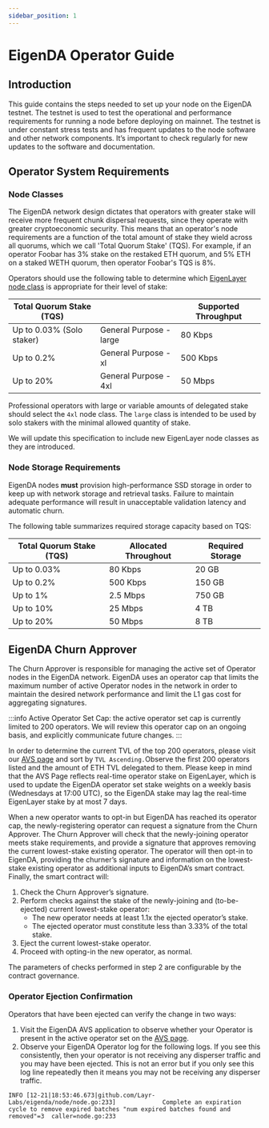 ```yaml
---
sidebar_position: 1
---
```

# EigenDA Operator Guide

## Introduction

This guide contains the steps needed to set up your node on the EigenDA testnet.
The testnet is used to test the operational and performance requirements for
running a node before deploying on mainnet. The testnet is under constant stress
tests and has frequent updates to the node software and other network
components. It’s important to check regularly for new updates to the software
and documentation.

## Operator System Requirements

### Node Classes

The EigenDA network design dictates that operators with greater stake will
receive more frequent chunk dispersal requests, since they operate with greater
cryptoeconomic security. This means that an operator's node requirements are a
function of the total amount of stake they wield across all quorums, which we
call 'Total Quorum Stake' (TQS). For example, if an operator Foobar has 3% stake
on the restaked ETH quorum, and 5% ETH on a staked WETH quorum, then operator
Foobar's TQS is 8%.

Operators should use the following table to determine which [EigenLayer node class][1]
is appropriate for their level of stake:

| Total Quorum Stake (TQS) |                         | Supported Throughput |
| ------------------------ | ----------------------- | -------------------- |
| Up to 0.03% (Solo staker)      | General Purpose - large | 80 Kbps              |
| Up to 0.2%                     | General Purpose - xl    | 500 Kbps             |
| Up to 20%                      | General Purpose - 4xl   | 50 Mbps              |

Professional operators with large or variable amounts of delegated stake should
select the `4xl` node class. The `large` class is intended to be used by solo
stakers with the minimal allowed quantity of stake.

We will update this specification to include new EigenLayer node classes as they
are introduced.

### Node Storage Requirements

EigenDA nodes **must** provision high-performance SSD storage in order to keep
up with network storage and retrieval tasks. Failure to maintain adequate
performance will result in unacceptable validation latency and automatic churn.

The following table summarizes required storage capacity based on TQS:

| Total Quorum Stake (TQS) | Allocated Throughout | Required Storage |
| ------------------------ | -------------------- | ---------------- |
| Up to 0.03%                    | 80 Kbps              | 20 GB            |
| Up to 0.2%                     | 500 Kbps             | 150 GB           |
| Up to 1%                       | 2.5 Mbps             | 750 GB           |
| Up to 10%                      | 25 Mbps              | 4 TB             |
| Up to 20%                      | 50 Mbps              | 8 TB             |

## EigenDA Churn Approver

The Churn Approver is responsible for managing the active set of Operator nodes
in the EigenDA network. EigenDA uses an operator cap that limits the maximum
number of active Operator nodes in the network in order to maintain the desired
network performance and limit the L1 gas cost for aggregating signatures.

:::info Active Operator Set Cap: the active operator set cap is currently
limited to 200 operators. We will review this operator cap on an ongoing basis,
and explicitly communicate future changes.  :::

In order to determine the current TVL of the top 200 operators, please visit our
[AVS page](https://holesky.eigenlayer.xyz/avs/eigenda) and sort by `TVL
Ascending.`Observe the first 200 operators listed and the amount of ETH TVL
delegated to them. Please keep in mind that the AVS Page reflects real-time
operator stake on EigenLayer, which is used to update the EigenDA operator set
stake weights on a weekly basis (Wednesdays at 17:00 UTC), so the EigenDA stake
may lag the real-time EigenLayer stake by at most 7 days.

When a new operator wants to opt-in but EigenDA has reached its operator cap,
the newly-registering operator can request a signature from the Churn Approver.
The Churn Approver will check that the newly-joining operator meets stake
requirements, and provide a signature that approves removing the current
lowest-stake existing operator. The operator will then opt-in to EigenDA,
providing the churner’s signature and information on the lowest-stake existing
operator as additional inputs to EigenDA’s smart contract. Finally, the smart
contract will:

1. Check the Churn Approver’s signature.
2. Perform checks against the stake of the newly-joining and (to-be-ejected)
current lowest-stake operator:
    - The new operator needs at least 1.1x the ejected operator’s stake.
    - The ejected operator must constitute less than 3.33% of the total stake.
3. Eject the current lowest-stake operator.
4. Proceed with opting-in the new operator, as normal.

The parameters of checks performed in step 2 are configurable by the contract
governance.

### **Operator Ejection Confirmation**

Operators that have been ejected can verify the change in two ways:

1. Visit the EigenDA AVS application to observe whether your Operator is present
in the active operator set on the [AVS page](https://holesky.eigenlayer.xyz/avs/eigenda).
2. Observe your EigenDA Operator log for the following logs. If you see this
consistently, then your operator is not receiving any disperser traffic and you
may have been ejected.  This is not an error but if you only see this log line
repeatedly then it means you may not be receiving any disperser traffic.

```
INFO [12-21|18:53:46.673|github.com/Layr-Labs/eigenda/node/node.go:233]             Complete an expiration cycle to remove expired batches "num expired batches found and removed"=3  caller=node.go:233
```

[1]: https://github.com/Layr-Labs/eigenlayer-docs/blob/main/docs/eigenda/operator-guides/overview.md#L23
